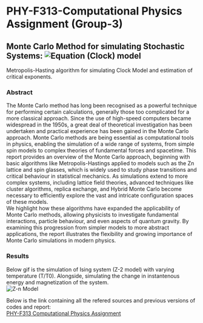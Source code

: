 # PHY-F313-Computational Physics Assignment (Group-3)
## Monte Carlo Method for simulating Stochastic Systems: ![Equation](https://latex.codecogs.com/png.latex?\mathbb{Z}_{n}) (Clock) model
Metropolis-Hasting algorithm for simulating Clock Model and estimation of critical exponents.

### Abstract
The Monte Carlo method has long been recognised as a powerful technique for performing certain calculations, generally those too complicated for a more classical approach. Since the use of high-speed computers became widespread in the 1950s, a great deal of theoretical investigation has been undertaken and practical experience has been gained in the Monte Carlo approach. Monte Carlo methods are being essential as computational tools in physics, enabling the simulation of a wide range of systems, from simple spin models to complex theories of fundamental forces and spacetime. This report provides an overview of the Monte Carlo approach, beginning with basic algorithms like Metropolis-Hastings applied to models such as the Zn lattice and spin glasses, which is widely used to study phase transitions and critical behaviour in statistical mechanics. As simulations extend to more complex systems, including lattice field theories, advanced techniques like cluster algorithms, replica exchange, and Hybrid Monte Carlo become necessary to efficiently explore the vast and intricate configuration spaces of these models. </br>
We highlight how these algorithms have expanded the applicability of Monte Carlo methods, allowing physicists to investigate fundamental interactions, particle behaviour, and even aspects of quantum gravity. By examining this progression from simpler models to more abstract applications, the report illustrates the flexibility and growing importance of Monte Carlo simulations in modern physics.

### Results
Below gif is the simulation of Ising system (Z-2 model) with varying temperature (T/T0). Alongside, simulating the change in instantenous energy and magnetization of the system. </br>
![Z-n Model](./Zn-model.gif)


Below is the link containing all the refered sources and previous versions of codes and report: </br>
[PHY-F313 Computational Physics Assignment](https://drive.google.com/drive/folders/12YWhACzZ14gS1KubkWb1uoEen3Udylro?usp=drive_link)
